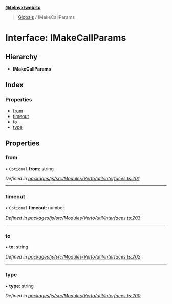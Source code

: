 **[@telnyx/webrtc](../README.md)**

> [Globals](../README.md) / IMakeCallParams

# Interface: IMakeCallParams

## Hierarchy

* **IMakeCallParams**

## Index

### Properties

* [from](imakecallparams.md#from)
* [timeout](imakecallparams.md#timeout)
* [to](imakecallparams.md#to)
* [type](imakecallparams.md#type)

## Properties

### from

• `Optional` **from**: string

*Defined in [packages/js/src/Modules/Verto/util/interfaces.ts:201](https://github.com/team-telnyx/webrtc/blob/main/packages/js/src/Modules/Verto/util/interfaces.ts#L201)*

___

### timeout

• `Optional` **timeout**: number

*Defined in [packages/js/src/Modules/Verto/util/interfaces.ts:203](https://github.com/team-telnyx/webrtc/blob/main/packages/js/src/Modules/Verto/util/interfaces.ts#L203)*

___

### to

•  **to**: string

*Defined in [packages/js/src/Modules/Verto/util/interfaces.ts:202](https://github.com/team-telnyx/webrtc/blob/main/packages/js/src/Modules/Verto/util/interfaces.ts#L202)*

___

### type

•  **type**: string

*Defined in [packages/js/src/Modules/Verto/util/interfaces.ts:200](https://github.com/team-telnyx/webrtc/blob/main/packages/js/src/Modules/Verto/util/interfaces.ts#L200)*
